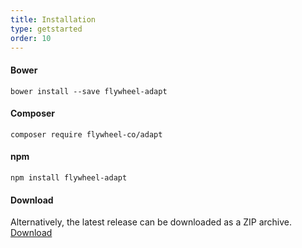 ```yaml
---
title: Installation
type: getstarted
order: 10
---
```


#### Bower
```shell
bower install --save flywheel-adapt
```

#### Composer
```shell
composer require flywheel-co/adapt
```

#### npm
```shell
npm install flywheel-adapt
```

#### Download
Alternatively, the latest release can be downloaded as a ZIP archive.<br>[Download](https://github.com/Flywheel-Co/flywheel-adapt/archive/master.zip)